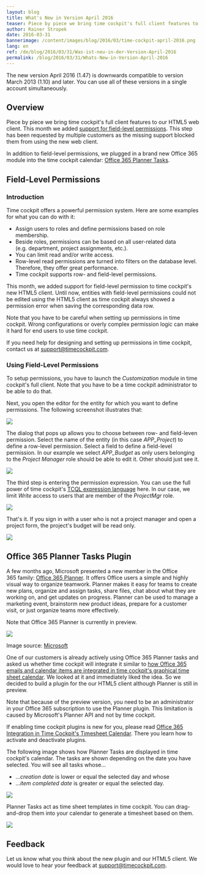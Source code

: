 ```yaml
---
layout: blog
title: What's New in Version April 2016
teaser: Piece by piece we bring time cockpit's full client features to our HTML5 web client. This month we added support for field-level permissions. This step has been requested by multiple customers as the missing support blocked them from using the new web client. In addition to field-level permissions, we plugged in a brand new Office 365 module into the time cockpit calendar -  Office 365 Planner Tasks.
author: Rainer Stropek
date: 2016-03-31
bannerimage: /content/images/blog/2016/03/time-cockpit-april-2016.png
lang: en
ref: /de/blog/2016/03/31/Was-ist-neu-in-der-Version-April-2016
permalink: /blog/2016/03/31/Whats-New-in-Version-April-2016
---
```


<p>The new version April 2016 (1.47) is downwards compatible to version March 2013 (1.10) and later. You can use all of these versions in a single account simultaneously.</p><h2>Overview</h2><p>Piece by piece we bring time cockpit's full client features to our HTML5 web client. This month we added <a href="#field-level-permissions">support for field-level permissions</a>. This step has been requested by multiple customers as the missing support blocked them from using the new web client.</p><p>In addition to field-level permissions, we plugged in a brand new Office 365 module into the time cockpit calendar: <a href="#office-365-planner-tasks">Office 365 Planner Tasks</a>.</p><h2>
  <a id="field-level-permissions" name="field-level-permissions" class="mce-item-anchor"></a>Field-Level Permissions</h2><h3>Introduction</h3><p>Time cockpit offers a powerful permission system. Here are some examples for what you can do with it:</p><ul>
  <li>Assign users to roles and define permissions based on role membership.
<br /></li>
  <li>Beside roles, permissions can be based on all user-related data (e.g. department, project assignments, etc.).
<br /></li>
  <li>You can limit read and/or write access.</li>
  <li>Row-level read permissions are turned into filters on the database level. Therefore, they offer great performance.</li>
  <li>Time cockpit supports row- and field-level permissions.</li>
</ul><p>This month, we added support for field-level permission to time cockpit's new HTML5 client. Until now, entities with field-level permissions could not be edited using the HTML5 client as time cockpit always showed a permission error when saving the corresponding data row.<br /></p><p class="showcase">Note that you have to be careful when setting up permissions in time cockpit. Wrong configurations or overly complex permission logic can make it hard for end users to use time cockpit.</p><p>If you need help for designing and setting up permissions in time cockpit, contact us at <a href="mailto:support@timecockpit.com">support@timecockpit.com</a>.</p><h3>Using Field-Level Permissions
<br /></h3><p>To setup permissions, you have to launch the <em>Customization</em> module in time cockpit's full client. Note that you have to be a time cockpit administrator to be able to do that.</p><p>Next, you open the editor for the entity for which you want to define permissions. The following screenshot illustrates that:</p><p>
  <img src="{{site.baseurl}}/content/images/blog/2016/03/add-permission.png" />
</p><p>The dialog that pops up allows you to choose between row- and field-leven permission. Select the name of the entity (in this case <em>APP_Project</em>) to define a row-level permission. Select a field to define a field-level permission. In our example we select <em>APP_Budget</em> as only users belonging to the <em>Project Manager</em> role should be able to edit it. Other should just see it.<br /></p><p>
  <img src="{{site.baseurl}}/content/images/blog/2016/03/field-level-permissions-select-field.png" />
</p><p>The third step is entering the permission expression. You can use the full power of time cockpit's <a href="https://help.timecockpit.com/?topic=html/28e3e0bd-6bd7-4435-930b-69671817bf95.htm" target="_blank">TCQL expression language</a> here. In our case, we limit <em>Write</em> access to users that are member of the <em>ProjectMgr</em> role.<br /></p><p>
  <img src="{{site.baseurl}}/content/images/blog/2016/03/define-permission-expression.png" />
</p><p>That's it. If you sign in with a user who is not a project manager and open a project form, the project's budget will be read only.<br /></p><p>
  <img src="{{site.baseurl}}/content/images/blog/2016/03/read-only-field.png" />
</p><h2>
  <a id="office-365-planner-tasks" name="office-365-planner-tasks" class="mce-item-anchor"></a>Office 365 Planner Tasks Plugin</h2><p>A few months ago, Microsoft presented a new member in the Office 365 family: <a href="https://blogs.office.com/2015/09/22/introducing-office-365-planner/" target="_blank">Office 365 Planner</a>. It offers Office users a simple and highly visual way to organize teamwork. Planner makes it easy for teams to create new plans, organize and assign tasks, share files, chat about what they are working on, and get updates on progress. Planner can be used to manage a marketing event, brainstorm new product ideas, prepare for a customer visit, or just organize teams more effectively.</p><p class="showcase">Note that Office 365 Planner is currently in preview.</p><p>
  <img src="{{site.baseurl}}/content/images/blog/2016/03/Introducing-Office-365-Planner-4.png" />
</p><p class="imageCaption">Image source: <a href="https://blogs.office.com/2015/09/22/introducing-office-365-planner/" target="_blank">Microsoft</a></p><p>One of our customers is already actively using Office 365 Planner tasks and asked us whether time cockpit will integrate it similar to <a href="~/blog/2016/02/29/Whats-New-in-Version-March-2016#sent-emails" target="_blank">how Office 365 emails and calendar items are integrated in time cockpit's graphical time sheet calendar</a>. We looked at it and immediately liked the idea. So we decided to build a plugin for the our HTML5 client although Planner is still in preview.<br /></p><p class="showcase">Note that because of the preview version, you need to be an administrator in your Office 365 subscription to use the Planner plugin. This limitation is caused by Microsoft's Planner API and not by time cockpit.</p><p>If enabling time cockpit plugins is new for you, please read <a href="~/blog/2016/02/29/Whats-New-in-Version-March-2016#sent-emails" target="_blank">Office 365 Integration in Time Cockpit's Timesheet Calendar</a>. There you learn how to activate and deactivate plugins. <br /></p><p>The following image shows how Planner Tasks are displayed in time cockpit's calendar. The tasks are shown depending on the date you have selected. You will see all tasks whose...<br /></p><ul>
  <li>...<em>creation date</em> is lower or equal the selected day and whose</li>
  <li>...<em>item completed date</em> is greater or equal the selected day.</li>
</ul><p>
  <img src="{{site.baseurl}}/content/images/blog/2016/03/time-cockpit-office-planner-tasks-integration.png" />
</p><p>Planner Tasks act as time sheet templates in time cockpit. You can drag-and-drop them into your calendar to generate a timesheet based on them.<br /></p><p>
  <img src="{{site.baseurl}}/content/images/blog/2016/03/office-planner-tasks-time-cockpit-drag-drop.png" />
</p><h2>Feedback</h2><p>Let us know what you think about the new plugin and our HTML5 client. We would love to hear your feedback at <a href="mailto:support@timecockpit.com">support@timecockpit.com</a>.</p>